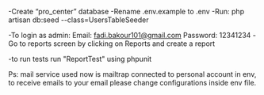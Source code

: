 -Create “pro_center” database
-Rename .env.example to .env
-Run:
php artisan db:seed --class=UsersTableSeeder

-To login as admin:
Email: fadi.bakour101@gmail.com
Password: 12341234
-Go to reports screen by clicking on Reports and create a report

-to run tests run "ReportTest" using phpunit

Ps: mail service used now is mailtrap connected to personal account in env, to receive emails to your email please change configurations inside env file.
